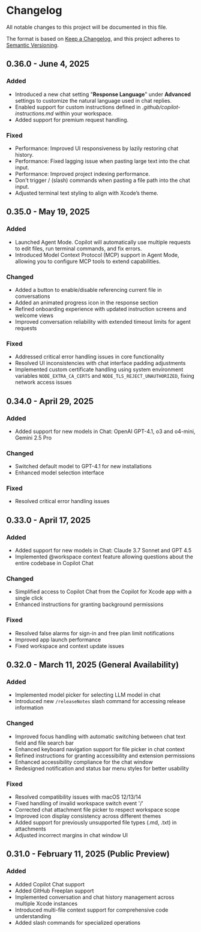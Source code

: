 # Changelog

All notable changes to this project will be documented in this file.

The format is based on [Keep a Changelog](https://keepachangelog.com/en/1.1.0/),
and this project adheres to [Semantic Versioning](https://semver.org/spec/v2.0.0.html).

## 0.36.0 - June 4, 2025
### Added
- Introduced a new chat setting "**Response Language**" under **Advanced** settings to customize the natural language used in chat replies.
- Enabled support for custom instructions defined in _.github/copilot-instructions.md_ within your workspace.
- Added support for premium request handling.

### Fixed
- Performance: Improved UI responsiveness by lazily restoring chat history.
- Performance: Fixed lagging issue when pasting large text into the chat input.
- Performance: Improved project indexing performance.
- Don't trigger / (slash) commands when pasting a file path into the chat input.
- Adjusted terminal text styling to align with Xcode’s theme.

## 0.35.0 - May 19, 2025
### Added
- Launched Agent Mode. Copilot will automatically use multiple requests to edit files, run terminal commands, and fix errors.
- Introduced Model Context Protocol (MCP) support in Agent Mode, allowing you to configure MCP tools to extend capabilities.

### Changed
- Added a button to enable/disable referencing current file in conversations
- Added an animated progress icon in the response section
- Refined onboarding experience with updated instruction screens and welcome views
- Improved conversation reliability with extended timeout limits for agent requests

### Fixed
- Addressed critical error handling issues in core functionality
- Resolved UI inconsistencies with chat interface padding adjustments
- Implemented custom certificate handling using system environment variables `NODE_EXTRA_CA_CERTS` and `NODE_TLS_REJECT_UNAUTHORIZED`, fixing network access issues

## 0.34.0 - April 29, 2025
### Added
- Added support for new models in Chat: OpenAI GPT-4.1, o3 and o4-mini, Gemini 2.5 Pro

### Changed
- Switched default model to GPT-4.1 for new installations
- Enhanced model selection interface

### Fixed
- Resolved critical error handling issues

## 0.33.0 - April 17, 2025
### Added
- Added support for new models in Chat: Claude 3.7 Sonnet and GPT 4.5
- Implemented @workspace context feature allowing questions about the entire codebase in Copilot Chat

### Changed
- Simplified access to Copilot Chat from the Copilot for Xcode app with a single click
- Enhanced instructions for granting background permissions

### Fixed
- Resolved false alarms for sign-in and free plan limit notifications
- Improved app launch performance
- Fixed workspace and context update issues

## 0.32.0 - March 11, 2025 (General Availability)
### Added
- Implemented model picker for selecting LLM model in chat
- Introduced new `/releaseNotes` slash command for accessing release information

### Changed
- Improved focus handling with automatic switching between chat text field and file search bar
- Enhanced keyboard navigation support for file picker in chat context
- Refined instructions for granting accessibility and extension permissions
- Enhanced accessibility compliance for the chat window
- Redesigned notification and status bar menu styles for better usability

### Fixed
- Resolved compatibility issues with macOS 12/13/14
- Fixed handling of invalid workspace switch event '/'
- Corrected chat attachment file picker to respect workspace scope
- Improved icon display consistency across different themes
- Added support for previously unsupported file types (.md, .txt) in attachments
- Adjusted incorrect margins in chat window UI

## 0.31.0 - February 11, 2025 (Public Preview)
### Added
- Added Copilot Chat support
- Added GitHub Freeplan support
- Implemented conversation and chat history management across multiple Xcode instances
- Introduced multi-file context support for comprehensive code understanding
- Added slash commands for specialized operations
